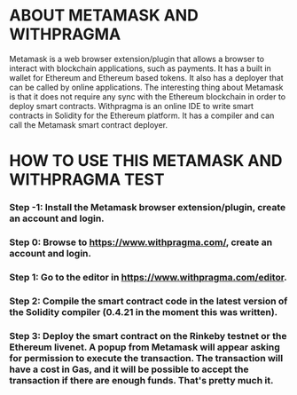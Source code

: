 # ABOUT METAMASK AND WITHPRAGMA

Metamask is a web browser extension/plugin that allows a browser to interact with blockchain applications, such as payments. It has a built in wallet for Ethereum and Ethereum based tokens. It also has a deployer that can be called by online applications. The interesting thing about Metamask is that it does not require any sync with the Ethereum blockchain in order to deploy smart contracts.
Withpragma is an online IDE to write smart contracts in Solidity for the Ethereum platform. It has a compiler and can call the Metamask smart contract deployer. 

# HOW TO USE THIS METAMASK AND WITHPRAGMA TEST

### Step -1: Install the Metamask browser extension/plugin, create an account and login.

### Step 0: Browse to **https://www.withpragma.com/**, create an account and login.

### Step 1: Go to the editor in **https://www.withpragma.com/editor**.

### Step 2: Compile the smart contract code in the latest version of the Solidity compiler (0.4.21 in the moment this was written).

### Step 3: Deploy the smart contract on the Rinkeby testnet or the Ethereum livenet. A popup from Metamask will appear asking for permission to execute the transaction. The transaction will have a cost in Gas, and it will be possible to accept the transaction if there are enough funds. That's pretty much it.
